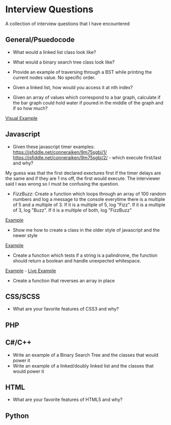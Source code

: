 # Interview Questions
A collection of interview questions that I have encountered 


## General/Psuedocode

- What would a linked list class look like?

- What would a binary search tree class look like?

- Provide an example of traversing through a BST while printing the current nodes value. No specific order.

- Given a linked list, how would you access it at nth index? 

- Given an array of values which correspond to a bar graph, calculate if the bar graph could hold water if poured in the middle of the graph and if so how much?

[Visual Example](http://i.imgur.com/T9ETo7j.jpg)
  

## Javascript

- Given these javascript timer examples: https://jsfiddle.net/conneraiken/9m75sgbj/1/ https://jsfiddle.net/conneraiken/9m75sgbj/2/  - which execute first/last and why?

My guess was that the first declared exectures first if the timer delays are the same and if they are 1 ms off, the first would execute. The interviewer said I was wrong so I must be confusing the question.
 
- *FizzBuzz*: Create a function which loops through an array of 100 random numbers and log a message to the console everytime there is a multiple of 5 and a multiple of 3. If it is a multiple of 5, log "Fizz". If it is a multiple of 3, log "Buzz". If it is a multiple of both, log "FizzBuzz"
 
[Example](fizzbuzz.js)
 
- Show me how to create a class in the older style of javascript and the newer style

[Example](basic-classes.js)

- Create a function which tests if a string is a palindrome, the function should return a boolean and handle unexpected whitespace.

[Example](palindrome.js) - [Live Example](https://jsfiddle.net/conneraiken/5qfj32z0/2/)

- Create a function that reverses an array in place


## CSS/SCSS

- What are your favorite features of CSS3 and why?

## PHP

## C#/C++

- Write an example of a Binary Search Tree and the classes that would power it
- Write an example of a linked/doubly linked list and the classes that would power it

## HTML

- What are your favorite features of HTML5 and why?

## Python
 
